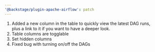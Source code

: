 ```yaml
---
'@backstage/plugin-apache-airflow': patch
---
```


1. Added a new column in the table to quickly view the latest DAG runs, plus a link to it if you want to have a deeper look.
2. Table columns are togglable
3. Set hidden columns
4. Fixed bug with turning on/off the DAGs
